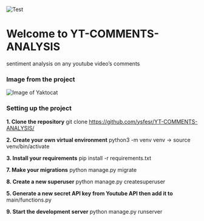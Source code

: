 ![Test](https://github.com/ysfesr/YT-COMMENTS-ANALYSIS/actions/workflows/CI.yml/badge.svg)
# Welcome to YT-COMMENTS-ANALYSIS

sentiment analysis on any youtube video’s comments

### Image from the project

![Image of Yaktocat](https://i.ibb.co/b7w8qbK/1.jpg)

### Setting up the project

**1. Clone the repository** git clone https://github.com/ysfesr/YT-COMMENTS-ANALYSIS/

**2. Create your own virtual environment** python3 -m venv venv -> source venv/bin/activate

**3. Install your requirements** pip install -r requirements.txt

**7. Make your migrations** python manage.py migrate

**8. Create a new superuser** python manage.py createsuperuser

**5. Generate a new secret API key from Youtube API then add it to** main/functions.py

**9. Start the development server** python manage.py runserver
